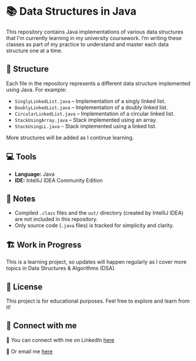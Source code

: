# 📚 Data Structures in Java

This repository contains Java implementations of various data structures that I'm currently learning in my university coursework. I’m writing these classes as part of my practice to understand and master each data structure one at a time.

## 📂 Structure

Each file in the repository represents a different data structure implemented using Java. For example:
- `SinglyLinkedList.java` – Implementation of a singly linked list.
- `DoublyLinkedList.java` – Implementation of a doubly linked list.
- `CircularLinkedList.java` – Implementation of a circular linked list.
- `StackUsingArray.java` – Stack implemented using an array.
- `StackUsingLL.java` – Stack implemented using a linked list.


More structures will be added as I continue learning.

## 💻 Tools

- **Language:** Java
- **IDE:** IntelliJ IDEA Community Edition 

## 🚫 Notes

- Compiled `.class` files and the `out/` directory (created by IntelliJ IDEA) are not included in this repository.
- Only source code (`.java` files) is tracked for simplicity and clarity.

## 🏗️ Work in Progress

This is a learning project, so updates will happen regularly as I cover more topics in Data Structures & Algorithms (DSA).

## 📜 License

This project is for educational purposes. Feel free to explore and learn from it!

## 🔗 Connect with me

🧰 You can connect with me on LinkedIn [here](https://www.linkedin.com/in/m-noman-cs)

📧 Or email me [here](mailto:muhammadnoman.cs@gmail.com)
